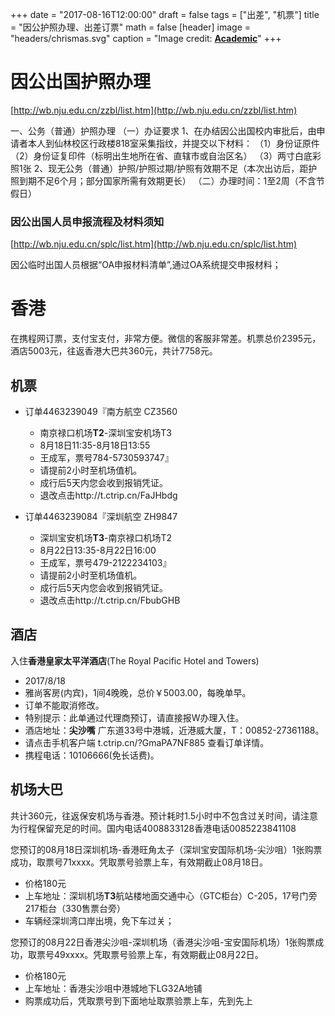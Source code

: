 +++
date = "2017-08-16T12:00:00"
draft = false
tags = ["出差", "机票"]
title = "因公护照办理、出差订票"
math = false
[header]
image = "headers/chrismas.svg"
caption = "Image credit: [**Academic**](https://github.com/gcushen/hugo-academic/)"
+++

<!--more-->

# 因公出国护照办理

[http://wb.nju.edu.cn/zzbl/list.htm](http://wb.nju.edu.cn/zzbl/list.htm)

一、公务（普通）护照办理
（一）办证要求
1、在办结因公出国校内审批后，由申请者本人到仙林校区行政楼818室采集指纹，并提交以下材料：
（1）身份证原件
（2）身份证复印件（标明出生地所在省、直辖市或自治区名）
（3）两寸白底彩照1张
2、现无公务（普通）护照/护照过期/护照有效期不足（本次出访后，距护照到期不足6个月；部分国家所需有效期更长）
（二）办理时间：1至2周（不含节假日）

### 因公出国人员申报流程及材料须知

[http://wb.nju.edu.cn/splc/list.htm](http://wb.nju.edu.cn/splc/list.htm)

因公临时出国人员根据“OA申报材料清单”,通过OA系统提交申报材料；

# 香港

在携程网订票，支付宝支付，非常方便。微信的客服非常差。机票总价2395元，酒店5003元，往返香港大巴共360元，共计7758元。


## 机票

- 订单4463239049『南方航空 CZ3560
  - 南京禄口机场**T2**-深圳宝安机场T3
  - 8月18日11:35-8月18日13:55
  - 王成军，票号784-5730593747』
  - 请提前2小时至机场值机。
  - 成行后5天内您会收到报销凭证。
  - 退改点击http://t.ctrip.cn/FaJHbdg

- 订单4463239084『深圳航空 ZH9847
  - 深圳宝安机场**T3**-南京禄口机场T2
  - 8月22日13:35-8月22日16:00
  - 王成军，票号479-2122234103』
  - 请提前2小时至机场值机。
  - 成行后5天内您会收到报销凭证。
  - 退改点击http://t.ctrip.cn/FbubGHB

## 酒店


入住**香港皇家太平洋酒店**(The Royal Pacific Hotel and Towers)

- 2017/8/18
- 雅尚客房(内宾)，1间4晚晚，总价￥5003.00，每晚单早。
- 订单不能取消修改。
- 特别提示：此单通过代理商预订，请直接报W办理入住。
- 酒店地址：**尖沙嘴** 广东道33号中港城，近港威大厦，T：00852-27361188。
- 请点击手机客户端 t.ctrip.cn/?GmaPA7NF885 查看订单详情。
- 携程电话：10106666(免长话费)。

## 机场大巴

共计360元，往返保安机场与香港。预计耗时1.5小时中不包含过关时间，请注意为行程保留充足的时间。国内电话4008833128香港电话0085223841108

您预订的08月18日深圳机场-香港旺角太子（深圳宝安国际机场-尖沙咀）1张购票成功，取票号71xxxx。凭取票号验票上车，有效期截止08月18日。

- 价格180元
- 上车地址：深圳机场**T3**航站楼地面交通中心（GTC柜台）C-205，17号门旁217柜台（330售票台旁）
- 车辆经深圳湾口岸出境，免下车过关；

您预订的08月22日香港尖沙咀-深圳机场（香港尖沙咀-宝安国际机场）1张购票成功，取票号49xxxx。凭取票号验票上车，有效期截止08月22日。

- 价格180元
- 上车地址：香港尖沙咀中港城地下LG32A地铺
- 购票成功后，凭取票号到下面地址取票验票上车，先到先上
